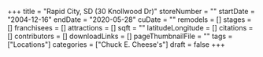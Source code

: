 +++
title = "Rapid City, SD (30 Knollwood Dr)"
storeNumber = ""
startDate = "2004-12-16"
endDate = "2020-05-28"
cuDate = ""
remodels = []
stages = []
franchisees = []
attractions = []
sqft = ""
latitudeLongitude = []
citations = []
contributors = []
downloadLinks = []
pageThumbnailFile = ""
tags = ["Locations"]
categories = ["Chuck E. Cheese's"]
draft = false
+++
